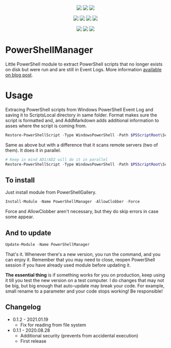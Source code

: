﻿<p align="center">
  <a href="https://www.powershellgallery.com/packages/PowerShellManager"><img src="https://img.shields.io/powershellgallery/v/PowerShellManager.svg"></a>
  <a href="https://www.powershellgallery.com/packages/PowerShellManager"><img src="https://img.shields.io/powershellgallery/vpre/PowerShellManager.svg?label=powershell%20gallery%20preview&colorB=yellow"></a>
  <a href="https://github.com/EvotecIT/PowerShellManager"><img src="https://img.shields.io/github/license/EvotecIT/PowerShellManager.svg"></a>
</p>

<p align="center">
  <a href="https://www.powershellgallery.com/packages/PowerShellManager"><img src="https://img.shields.io/powershellgallery/p/PowerShellManager.svg"></a>
  <a href="https://github.com/EvotecIT/PowerShellManager"><img src="https://img.shields.io/github/languages/top/evotecit/PowerShellManager.svg"></a>
  <a href="https://github.com/EvotecIT/PowerShellManager"><img src="https://img.shields.io/github/languages/code-size/evotecit/PowerShellManager.svg"></a>
  <a href="https://www.powershellgallery.com/packages/PowerShellManager"><img src="https://img.shields.io/powershellgallery/dt/PowerShellManager.svg"></a>
</p>

<p align="center">
  <a href="https://twitter.com/PrzemyslawKlys"><img src="https://img.shields.io/twitter/follow/PrzemyslawKlys.svg?label=Twitter%20%40PrzemyslawKlys&style=social"></a>
  <a href="https://evotec.xyz/hub"><img src="https://img.shields.io/badge/Blog-evotec.xyz-2A6496.svg"></a>
  <a href="https://www.linkedin.com/in/pklys"><img src="https://img.shields.io/badge/LinkedIn-pklys-0077B5.svg?logo=LinkedIn"></a>
</p>

# PowerShellManager

Little PowerShell module to extract PowerShell scripts that no longer exists on disk but were run and are still in Event Logs. More information [available on blog post](https://evotec.xyz/restoring-recovering-powershell-scripts-from-event-logs/).

# Usage

Extracing PowerShell scripts from Windows PowerShell Event Log and saving it to ScriptsLocal directory in same folder.
Format makes sure the script is formatted and, and AddMarkdown adds additional information to asses where the script is coming from.

```powershell
Restore-PowerShellScript -Type WindowsPowerShell -Path $PSScriptRoot\ScriptsLocal -Verbose -Format -AddMarkdown
```

Same as above but with a difference that it scans remote servers (two of them). It does it in parallel.

```powershell
# Keep in mind AD1/AD2 will do it in parallel
Restore-PowerShellScript -Type WindowsPowerShell -Path $PSScriptRoot\ScriptsRemote -ComputerName AD1, AD2 -Verbose -Format -AddMarkdown
```

## To install

Just install module from PowerShellGallery.

```powershell
Install-Module -Name PowerShellManager -AllowClobber -Force
```

Force and AllowClobber aren't necessary, but they do skip errors in case some appear.

## And to update

```powershell
Update-Module -Name PowerShellManager
```

That's it. Whenever there's a new version, you run the command, and you can enjoy it. Remember that you may need to close, reopen PowerShell session if you have already used module before updating it.

**The essential thing** is if something works for you on production, keep using it till you test the new version on a test computer. I do changes that may not be big, but big enough that auto-update may break your code. For example, small rename to a parameter and your code stops working! Be responsible!

## Changelog

- 0.1.2 - 2021.01.19
  - Fix for reading from file system
- 0.1.1 - 2020.08.28
  - Additional security (prevents from accidental execution)
  - First release
